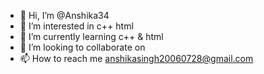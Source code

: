 - 👋 Hi, I’m @Anshika34
- 👀 I’m interested in c++ html
- 🌱 I’m currently learning c++ & html
- 💞️ I’m looking to collaborate on 
- 📫 How to reach me anshikasingh20060728@gmail.com

<!---
Anshika34/Anshika34 is a ✨ special ✨ repository because its `README.md` (this file) appears on your GitHub profile.
You can click the Preview link to take a look at your changes.
--->

